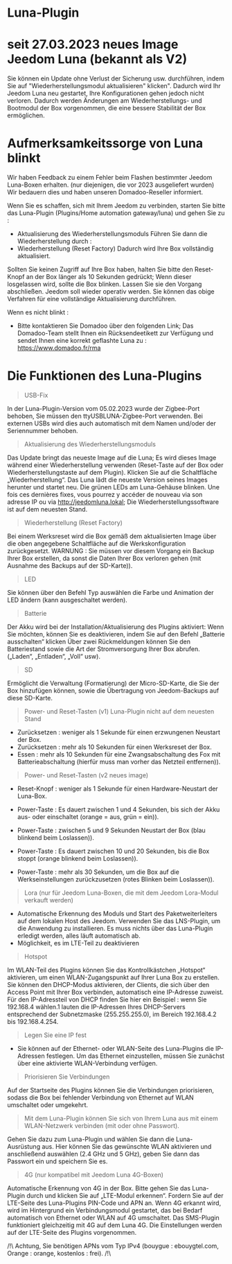 # Luna-Plugin

# seit 27.03.2023 neues Image Jeedom Luna (bekannt als V2)

Sie können ein Update ohne Verlust der Sicherung usw. durchführen, indem Sie auf "Wiederherstellungsmodul aktualisieren" klicken". Dadurch wird Ihr Jeedom Luna neu gestartet, Ihre Konfigurationen gehen jedoch nicht verloren. Dadurch werden Änderungen am Wiederherstellungs- und Bootmodul der Box vorgenommen, die eine bessere Stabilität der Box ermöglichen.

# Aufmerksamkeitssorge von Luna blinkt

Wir haben Feedback zu einem Fehler beim Flashen bestimmter Jeedom Luna-Boxen erhalten. (nur diejenigen, die vor 2023 ausgeliefert wurden)
Wir bedauern dies und haben unseren Domadoo-Reseller informiert.

Wenn Sie es schaffen, sich mit Ihrem Jeedom zu verbinden, starten Sie bitte das Luna-Plugin (Plugins/Home automation gateway/luna) und gehen Sie zu :

- Aktualisierung des Wiederherstellungsmoduls
Führen Sie dann die Wiederherstellung durch :
- Wiederherstellung (Reset Factory)
Dadurch wird Ihre Box vollständig aktualisiert.

Sollten Sie keinen Zugriff auf Ihre Box haben, halten Sie bitte den Reset-Knopf an der Box länger als 10 Sekunden gedrückt; Wenn dieser losgelassen wird, sollte die Box blinken.
Lassen Sie sie den Vorgang abschließen. Jeedom soll wieder operativ werden. Sie können das obige Verfahren für eine vollständige Aktualisierung durchführen.

Wenn es nicht blinkt :

- Bitte kontaktieren Sie Domadoo über den folgenden Link; Das Domadoo-Team stellt Ihnen ein Rücksendeetikett zur Verfügung und sendet Ihnen eine korrekt geflashte Luna zu :
<https://www.domadoo.fr/rma>

# Die Funktionen des Luna-Plugins

> USB-Fix

In der Luna-Plugin-Version vom 05.02.2023 wurde der Zigbee-Port behoben, Sie müssen den ttyUSBLUNA-Zigbee-Port verwenden.
Bei externen USBs wird dies auch automatisch mit dem Namen und/oder der Seriennummer behoben.

> Aktualisierung des Wiederherstellungsmoduls

Das Update bringt das neueste Image auf die Luna; Es wird dieses Image während einer Wiederherstellung verwenden (Reset-Taste auf der Box oder Wiederherstellungstaste auf dem Plugin).
Klicken Sie auf die Schaltfläche „Wiederherstellung“. Das Luna lädt die neueste Version seines Images herunter und startet neu. Die grünen LEDs am Luna-Gehäuse blinken.
Une fois ces dernières fixes, vous pourrez y accéder de nouveau via son adresse IP ou via <http://jeedomluna.lokal>; Die Wiederherstellungssoftware ist auf dem neuesten Stand.

> Wiederherstellung (Reset Factory)

Bei einem Werksreset wird die Box gemäß dem aktualisierten Image über die oben angegebene Schaltfläche auf die Werkskonfiguration zurückgesetzt.
WARNUNG : Sie müssen vor diesem Vorgang ein Backup Ihrer Box erstellen, da sonst die Daten Ihrer Box verloren gehen (mit Ausnahme des Backups auf der SD-Karte)).

> LED

Sie können über den Befehl Typ auswählen die Farbe und Animation der LED ändern (kann ausgeschaltet werden).

> Batterie

Der Akku wird bei der Installation/Aktualisierung des Plugins aktiviert: Wenn Sie möchten, können Sie es deaktivieren, indem Sie auf den Befehl „Batterie ausschalten“ klicken
Über zwei Rückmeldungen können Sie den Batteriestand sowie die Art der Stromversorgung Ihrer Box abrufen. („Laden“, „Entladen“, „Voll“ usw).

> SD

Ermöglicht die Verwaltung (Formatierung) der Micro-SD-Karte, die Sie der Box hinzufügen können, sowie die Übertragung von Jeedom-Backups auf diese SD-Karte.

> Power- und Reset-Tasten (v1) Luna-Plugin nicht auf dem neuesten Stand

- Zurücksetzen : weniger als 1 Sekunde für einen erzwungenen Neustart der Box.
- Zurücksetzen : mehr als 10 Sekunden für einen Werksreset der Box.
- Essen : mehr als 10 Sekunden für eine Zwangsabschaltung des Fox mit Batterieabschaltung (hierfür muss man vorher das Netzteil entfernen)).

> Power- und Reset-Tasten (v2 neues image)

- Reset-Knopf : weniger als 1 Sekunde für einen Hardware-Neustart der Luna-Box.

- Power-Taste : Es dauert zwischen 1 und 4 Sekunden, bis sich der Akku aus- oder einschaltet (orange = aus, grün = ein)).
- Power-Taste : zwischen 5 und 9 Sekunden Neustart der Box (blau blinkend beim Loslassen)).
- Power-Taste : Es dauert zwischen 10 und 20 Sekunden, bis die Box stoppt (orange blinkend beim Loslassen)).
- Power-Taste : mehr als 30 Sekunden, um die Box auf die Werkseinstellungen zurückzusetzen (rotes Blinken beim Loslassen)).

> Lora (nur für Jeedom Luna-Boxen, die mit dem Jeedom Lora-Modul verkauft werden)

- Automatische Erkennung des Moduls und Start des Paketweiterleiters auf dem lokalen Host des Jeedom. Verwenden Sie das LNS-Plugin, um die Anwendung zu installieren. Es muss nichts über das Luna-Plugin erledigt werden, alles läuft automatisch ab.
- Möglichkeit, es im LTE-Teil zu deaktivieren

> Hotspot

Im WLAN-Teil des Plugins können Sie das Kontrollkästchen „Hotspot“ aktivieren, um einen WLAN-Zugangspunkt auf Ihrer Luna Box zu erstellen. Sie können den DHCP-Modus aktivieren, der Clients, die sich über den Access Point mit Ihrer Box verbinden, automatisch eine IP-Adresse zuweist. Für den IP-Adressteil von DHCP finden Sie hier ein Beispiel : wenn Sie 192.168.4 wählen.1 lauten die IP-Adressen Ihres DHCP-Servers entsprechend der Subnetzmaske (255.255.255.0), im Bereich 192.168.4.2 bis 192.168.4.254.

> Legen Sie eine IP fest

- Sie können auf der Ethernet- oder WLAN-Seite des Luna-Plugins die IP-Adressen festlegen. Um das Ethernet einzustellen, müssen Sie zunächst über eine aktivierte WLAN-Verbindung verfügen.

> Priorisieren Sie Verbindungen

Auf der Startseite des Plugins können Sie die Verbindungen priorisieren, sodass die Box bei fehlender Verbindung von Ethernet auf WLAN umschaltet oder umgekehrt.

> Mit dem Luna-Plugin können Sie sich von Ihrem Luna aus mit einem WLAN-Netzwerk verbinden (mit oder ohne Passwort).

Gehen Sie dazu zum Luna-Plugin und wählen Sie dann die Luna-Ausrüstung aus. Hier können Sie das gewünschte WLAN aktivieren und anschließend auswählen (2.4 GHz und 5 GHz), geben Sie dann das Passwort ein und speichern Sie es.

> 4G (nur kompatibel mit Jeedom Luna 4G-Boxen)

Automatische Erkennung von 4G in der Box. Bitte gehen Sie das Luna-Plugin durch und klicken Sie auf „LTE-Modul erkennen“. Fordern Sie auf der LTE-Seite des Luna-Plugins PIN-Code und APN an.
Wenn 4G erkannt wird, wird im Hintergrund ein Verbindungsmodul gestartet, das bei Bedarf automatisch von Ethernet oder WLAN auf 4G umschaltet.
Das SMS-Plugin funktioniert gleichzeitig mit 4G auf dem Luna 4G.
Die Einstellungen werden auf der LTE-Seite des Plugins vorgenommen.

/!\ Achtung, Sie benötigen APNs vom Typ IPv4 (bouygue : ebouygtel.com, Orange : orange, kostenlos : frei). /!\

